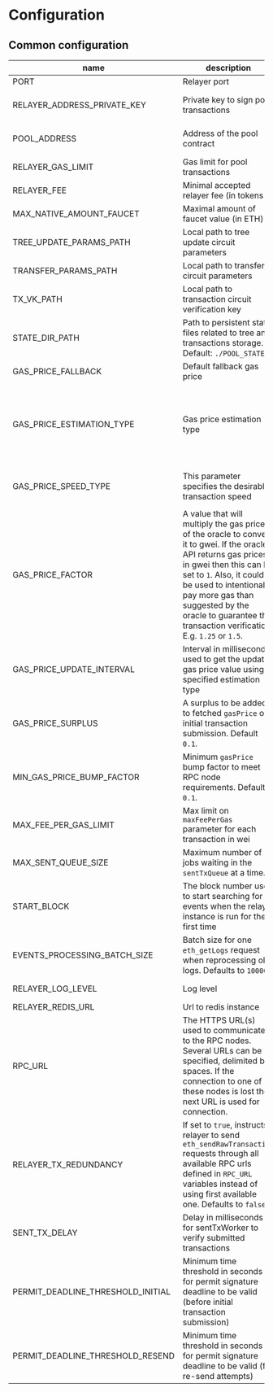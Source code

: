 # Configuration

## Common configuration

| name | description | value |
| - | - | - |
| PORT | Relayer port | integer |
| RELAYER_ADDRESS_PRIVATE_KEY | Private key to sign pool transactions | hexadecimal prefixed with "0x" |
| POOL_ADDRESS | Address of the pool contract | hexadecimal prefixed with "0x" |
| RELAYER_GAS_LIMIT | Gas limit for pool transactions | integer |
| RELAYER_FEE | Minimal accepted relayer fee (in tokens | integer |
| MAX_NATIVE_AMOUNT_FAUCET | Maximal amount of faucet value (in ETH) | integer |
| TREE_UPDATE_PARAMS_PATH | Local path to tree update circuit parameters | string |
| TRANSFER_PARAMS_PATH | Local path to transfer circuit parameters | string |
| TX_VK_PATH | Local path to transaction circuit verification key | string |
| STATE_DIR_PATH | Path to persistent state files related to tree and transactions storage. Default: `./POOL_STATE` | string |
| GAS_PRICE_FALLBACK | Default fallback gas price | integer |
| GAS_PRICE_ESTIMATION_TYPE | Gas price estimation type | `web3` / `gas-price-oracle` / `eip1559-gas-estimation` / `polygon-gasstation-v2` |
| GAS_PRICE_SPEED_TYPE | This parameter specifies the desirable transaction speed | `instant` / `fast` / `standard` / `low` |
| GAS_PRICE_FACTOR | A value that will multiply the gas price of the oracle to convert it to gwei. If the oracle API returns gas prices in gwei then this can be set to `1`. Also, it could be used to intentionally pay more gas than suggested by the oracle to guarantee the transaction verification. E.g. `1.25` or `1.5`. | integer |
| GAS_PRICE_UPDATE_INTERVAL | Interval in milliseconds used to get the updated gas price value using specified estimation type | integer |
| GAS_PRICE_SURPLUS | A surplus to be added to fetched `gasPrice` on initial transaction submission. Default `0.1`. | float |
| MIN_GAS_PRICE_BUMP_FACTOR | Minimum `gasPrice` bump factor to meet RPC node requirements. Default `0.1`. | float |
| MAX_FEE_PER_GAS_LIMIT | Max limit on `maxFeePerGas` parameter for each transaction in wei | integer |
| MAX_SENT_QUEUE_SIZE | Maximum number of jobs waiting in the `sentTxQueue` at a time. | integer |
| START_BLOCK | The block number used to start searching for events when the relayer instance is run for the first time | integer
| EVENTS_PROCESSING_BATCH_SIZE | Batch size for one `eth_getLogs` request when reprocessing old logs. Defaults to `10000` | integer
| RELAYER_LOG_LEVEL | Log level | Winston log level |
| RELAYER_REDIS_URL | Url to redis instance | URL |
| RPC_URL | The HTTPS URL(s) used to communicate to the RPC nodes. Several URLs can be specified, delimited by spaces. If the connection to one of these nodes is lost the next URL is used for connection. | URL |
| RELAYER_TX_REDUNDANCY | If set to `true`, instructs relayer to send `eth_sendRawTransaction` requests through all available RPC urls defined in `RPC_URL` variables instead of using first available one. Defaults to `false` | boolean |
| SENT_TX_DELAY | Delay in milliseconds for sentTxWorker to verify submitted transactions | integer |
| PERMIT_DEADLINE_THRESHOLD_INITIAL | Minimum time threshold in seconds for permit signature deadline to be valid (before initial transaction submission) | integer |
| PERMIT_DEADLINE_THRESHOLD_RESEND | Minimum time threshold in seconds for permit signature deadline to be valid (for re-send attempts) | integer |
